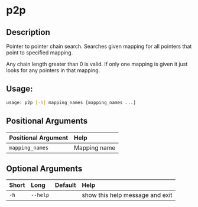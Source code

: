 



# p2p

## Description


Pointer to pointer chain search. Searches given mapping for all pointers that point to specified mapping.

Any chain length greater than 0 is valid. If only one mapping is given it just looks for any pointers in that mapping.
## Usage:


```bash
usage: p2p [-h] mapping_names [mapping_names ...]

```
## Positional Arguments

|Positional Argument|Help|
| :--- | :--- |
|`mapping_names`|Mapping name |

## Optional Arguments

|Short|Long|Default|Help|
| :--- | :--- | :--- | :--- |
|`-h`|`--help`||show this help message and exit|
